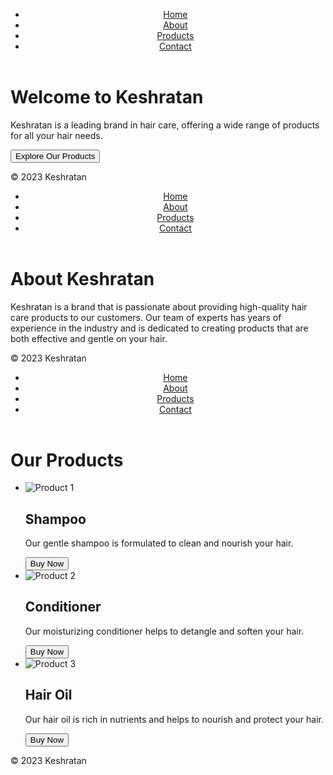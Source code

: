 <!-- Index.html (Home Page) -->

<!DOCTYPE html>
<html lang="en">
<head>
    <meta charset="UTF-8">
    <meta name="viewport" content="width=device-width, initial-scale=1.0">
    <title>Keshratan - Home</title>
    <link rel="stylesheet" href="style.css">
</head>
<body>
    <header>
        <nav>
            <ul>
                <li><a href="index.html">Home</a></li>
                <li><a href="about.html">About</a></li>
                <li><a href="products.html">Products</a></li>
                <li><a href="contact.html">Contact</a></li>
            </ul>
        </nav>
    </header>
    <main>
        <h1>Welcome to Keshratan</h1>
        <p>Keshratan is a leading brand in hair care, offering a wide range of products for all your hair needs.</p>
        <button>Explore Our Products</button>
    </main>
    <footer>
        <p>&copy; 2023 Keshratan</p>
    </footer>
</body>
</html>

<!-- About.html (About Page) -->

<!DOCTYPE html>
<html lang="en">
<head>
    <meta charset="UTF-8">
    <meta name="viewport" content="width=device-width, initial-scale=1.0">
    <title>Keshratan - About</title>
    <link rel="stylesheet" href="style.css">
</head>
<body>
    <header>
        <nav>
            <ul>
                <li><a href="index.html">Home</a></li>
                <li><a href="about.html">About</a></li>
                <li><a href="products.html">Products</a></li>
                <li><a href="contact.html">Contact</a></li>
            </ul>
        </nav>
    </header>
    <main>
        <h1>About Keshratan</h1>
        <p>Keshratan is a brand that is passionate about providing high-quality hair care products to our customers. Our team of experts has years of experience in the industry and is dedicated to creating products that are both effective and gentle on your hair.</p>
    </main>
    <footer>
        <p>&copy; 2023 Keshratan</p>
    </footer>
</body>
</html>

<!-- Products.html (Products Page) -->

<!DOCTYPE html>
<html lang="en">
<head>
    <meta charset="UTF-8">
    <meta name="viewport" content="width=device-width, initial-scale=1.0">
    <title>Keshratan - Products</title>
    <link rel="stylesheet" href="style.css">
</head>
<body>
    <header>
        <nav>
            <ul>
                <li><a href="index.html">Home</a></li>
                <li><a href="about.html">About</a></li>
                <li><a href="products.html">Products</a></li>
                <li><a href="contact.html">Contact</a></li>
            </ul>
        </nav>
    </header>
    <main>
        <h1>Our Products</h1>
        <ul>
            <li>
                <img src="images/product1.jpg" alt="Product 1">
                <h2>Shampoo</h2>
                <p>Our gentle shampoo is formulated to clean and nourish your hair.</p>
                <button>Buy Now</button>
            </li>
            <li>
                <img src="images/product2.jpg" alt="Product 2">
                <h2>Conditioner</h2>
                <p>Our moisturizing conditioner helps to detangle and soften your hair.</p>
                <button>Buy Now</button>
            </li>
            <li>
                <img src="images/product3.jpg" alt="Product 3">
                <h2>Hair Oil</h2>
                <p>Our hair oil is rich in nutrients and helps to nourish and protect your hair.</p>
                <button>Buy Now</button>
            </li>
            <!-- Add more products here -->
        </ul>
    </main>
    <footer>
        <p>&copy; 2023 Keshratan</p>
    </footer>
</body>
</html>

<!-- Contact.html (Contact Page) -->

<!DOCTYPE html>
<html lang="en">
<head>
    <meta charset="UTF-8">
    <meta name="viewport" content="width=device-width, initial-scale=1.0">
    <title>Keshratan
